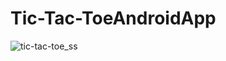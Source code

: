 # Tic-Tac-ToeAndroidApp
![tic-tac-toe_ss](https://user-images.githubusercontent.com/89325376/214549403-cb94bf1a-187a-436f-933a-f9c21dde9a00.png)
